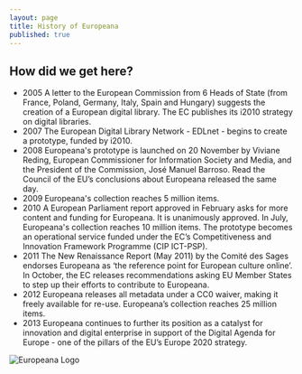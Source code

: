 ```yaml
---
layout: page
title: History of Europeana
published: true
---
```


## How did we get here?

* 2005 A letter to the European Commission from 6 Heads of State (from France, Poland, Germany, Italy, Spain and Hungary) suggests the creation of a European digital library. The EC publishes its i2010 strategy on digital libraries.
* 2007 The European Digital Library Network - EDLnet - begins to create a prototype, funded by i2010.
* 2008 Europeana's prototype is launched on 20 November by Viviane Reding, European Commissioner for Information Society and Media, and the President of the Commission, José Manuel Barroso. Read the Council of the EU’s conclusions about Europeana released the same day.
* 2009 Europeana's collection reaches 5 million items.
* 2010 A European Parliament report approved in February asks for more content and funding for Europeana. It is unanimously approved. In July, Europeana's collection reaches 10 million items. The prototype becomes an operational service funded under the EC’s Competitiveness and Innovation Framework Programme (CIP ICT-PSP).
* 2011 The New Renaissance Report (May 2011) by the Comité des Sages endorses Europeana as ‘the reference point for European culture online’. In October, the EC releases recommendations asking EU Member States to step up their efforts to contribute to Europeana.
* 2012 Europeana releases all metadata under a CC0 waiver, making it freely available for re-use. Europeana’s collection reaches 25 million items.
* 2013 Europeana continues to further its position as a catalyst for innovation and digital enterprise in support of the Digital Agenda for Europe - one of the pillars of the EU’s Europe 2020 strategy.

![Europeana Logo](/about/logo_English_Apples.png)